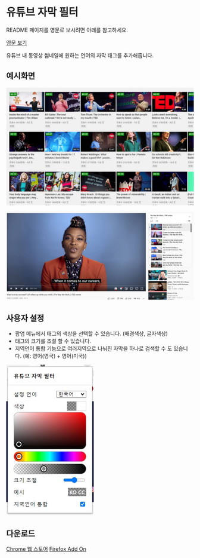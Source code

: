 # 유튜브 자막 필터

README 페이지를 영문로 보시려면 아래를 참고하세요.

[영문 보기](README.md)

유튜브 내 동영상 썸네일에 원하는 언어의 자막 태그를 추가해줍니다.

## 예시화면
![동영상 목록 예시화면](chrome/asset/showcase_videos.jpg)

![동영상 실행 중 예시화면](chrome/asset/showcase_invideo.jpg)

## 사용자 설정
- 팝업 메뉴에서 태그의 색상을 선택할 수 있습니다. (배경색상, 글자색상)
- 태그의 크기를 조절 할 수 있습니다.
- 지역언어 통합 기능으로 여러지역으로 나눠진 자막을 하나로 검색할 수 도 있습니다. (예: 영어(영국) + 영어(미국))

![팝업 예시화면](chrome/asset/showcase_popup_ko.jpg)

## 다운로드
[Chrome 웹 스토어](https://chrome.google.com/webstore/detail/Youtube-subtitle-filter/onmelgncdnoihoaopmkcacadlmjmcehd)
[Firefox Add On](https://addons.mozilla.org/ko/firefox/addon/youtube-subtitle-filter)